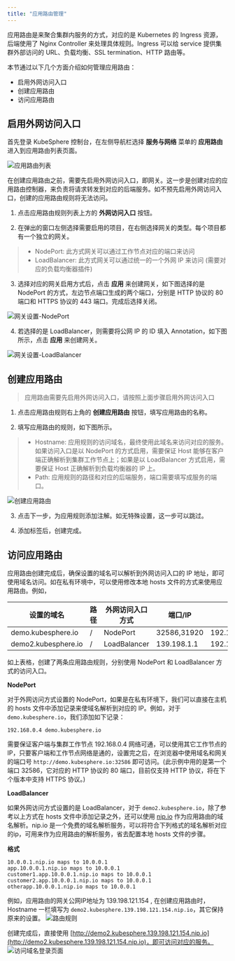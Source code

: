 ```yaml
---
title: "应用路由管理"
---
```


应用路由是来聚合集群内服务的方式，对应的是 Kubernetes 的 Ingress 资源，后端使用了 Nginx Controller 来处理具体规则。Ingress 可以给 service 提供集群外部访问的 URL、负载均衡、SSL termination、HTTP 路由等。

本节通过以下几个方面介绍如何管理应用路由：

- 启用外网访问入口
- 创建应用路由
- 访问应用路由


## 启用外网访问入口

首先登录 KubeSphere 控制台，在左侧导航栏选择 **服务与网络** 菜单的 **应用路由** 进入到应用路由列表页面。

![应用路由列表](/router-gateway1.png)

在创建应用路由之前，需要先启用外网访问入口，即网关。这一步是创建对应的应用路由控制器，来负责将请求转发到对应的后端服务。如不预先启用外网访问入口，创建的应用路由规则将无法访问。

1. 点击应用路由规则列表上方的 **外网访问入口** 按钮。

2. 在弹出的窗口左侧选择需要启用的项目，在右侧选择网关的类型。每个项目都有一个独立的网关。

> - NodePort: 此方式网关可以通过工作节点对应的端口来访问
> - LoadBalancer: 此方式网关可以通过统一的一个外网 IP 来访问 (需要对应的负载均衡器插件)

3. 选择对应的网关启用方式后，点击 **应用** 来创建网关，如下图选择的是 NodePort 的方式，左边节点端口生成的两个端口，分别是 HTTP 协议的 80 端口和 HTTPS 协议的 443 端口。完成后选择关闭。

![网关设置-NodePort](/router-gateway.png)

4. 若选择的是 LoadBalancer，则需要将公网 IP 的 ID 填入 Annotation，如下图所示，点击 **应用** 来创建网关。

![网关设置-LoadBalancer](/router-gateway-conf.png)

## 创建应用路由

> 应用路由需要先启用外网访问入口，请按照上面步骤启用外网访问入口

1. 点击应用路由规则右上角的 **创建应用路由** 按钮，填写应用路由的名称。

2. 填写应用路由的规则，如下图所示。

> - Hostname: 应用规则的访问域名，最终使用此域名来访问对应的服务。如果访问入口是以 NodePort 的方式启用，需要保证 Host 能够在客户端正确解析到集群工作节点上；如果是以 LoadBalancer 方式启用，需要保证 Host 正确解析到负载均衡器的 IP 上。
> - Path: 应用规则的路径和对应的后端服务，端口需要填写成服务的端口。

![创建应用路由](/router-create.png)

3. 点击下一步，为应用规则添加注解。如无特殊设置，这一步可以跳过。

4. 添加标签后，创建完成。


## 访问应用路由

应用路由创建完成后，确保设置的域名可以解析到外网访问入口的 IP 地址，即可使用域名访问。如在私有环境中，可以使用修改本地 hosts 文件的方式来使用应用路由。例如，

|设置的域名|路径|外网访问入口方式|端口/IP|集群工作节点IP|
----|---|---|---|---
|demo.kubesphere.io|/|NodePort|32586,31920|192.168.0.4,192.168.0.3,192.168.0.2|
|demo2.kubesphere.io|/|LoadBalancer|139.198.1.1|192.168.0.4,192.168.0.3,192.168.0.2

如上表格，创建了两条应用路由规则，分别使用 NodePort 和 LoadBalancer 方式的访问入口。

**NodePort**

对于外网访问方式设置的 NodePort，如果是在私有环境下，我们可以直接在主机的 hosts 文件中添加记录来使域名解析到对应的 IP。例如，对于 `demo.kubesphere.io`，我们添加如下记录：

```
192.168.0.4 demo.kubesphere.io
```

需要保证客户端与集群工作节点 192.168.0.4 网络可通，可以使用其它工作节点的 IP，只要客户端和工作节点网络是通的，设置完之后，在浏览器中使用域名和网关的端口号 `http://demo.kubesphere.io:32586` 即可访问。(此示例中用的是第一个端口 32586，它对应的 HTTP 协议的 80 端口，目前仅支持 HTTP 协议，将在下个版本中支持 HTTPS 协议。) 

**LoadBalancer**

如果外网访问方式设置的是 LoadBalancer，对于 `demo2.kubesphere.io`，除了参考以上方式在 hosts 文件中添加记录之外，还可以使用 [nip.io](http://nip.io/)  作为应用路由的域名解析。nip.io 是一个免费的域名解析服务，可以将符合下列格式的域名解析对应的ip，可用来作为应用路由的解析服务，省去配置本地 hosts 文件的步骤。

**格式**

```
10.0.0.1.nip.io maps to 10.0.0.1  
app.10.0.0.1.nip.io maps to 10.0.0.1
customer1.app.10.0.0.1.nip.io maps to 10.0.0.1
customer2.app.10.0.0.1.nip.io maps to 10.0.0.1
otherapp.10.0.0.1.nip.io maps to 10.0.0.1
```

例如，应用路由的网关公网IP地址为 139.198.121.154 , 在创建应用路由时，Hostname 一栏填写为 `demo2.kubesphere.139.198.121.154.nip.io`，其它保持原来的设置。
![路由规则](/router-rules-conf.png)

创建完成后，直接使用 [http://demo2.kubesphere.139.198.121.154.nip.io](http://demo2.kubesphere.139.198.121.154.nip.io)，即可访问对应的服务。
![访问域名登录页面](/router-login.png)


